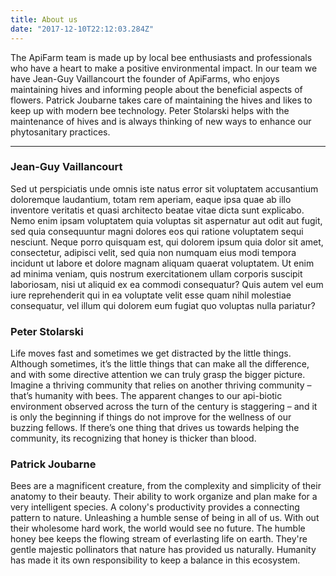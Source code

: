 ```yaml
---
title: About us
date: "2017-12-10T22:12:03.284Z"
---
```



The ApiFarm team is made up by local bee enthusiasts and professionals who have a heart to make a positive environmental impact.
In our team we have Jean-Guy Vaillancourt the founder of ApiFarms, who enjoys maintaining hives and informing people about the beneficial aspects of flowers. Patrick Joubarne takes care of maintaining the hives and likes to keep up with modern bee technology. Peter Stolarski helps with the maintenance of hives and is always thinking of new ways to enhance our phytosanitary practices.   



<hr>



### Jean-Guy Vaillancourt

Sed ut perspiciatis unde omnis iste natus error sit voluptatem accusantium doloremque laudantium, totam rem aperiam, eaque ipsa quae ab illo inventore veritatis et quasi architecto beatae vitae dicta sunt explicabo. Nemo enim ipsam voluptatem quia voluptas sit aspernatur aut odit aut fugit, sed quia consequuntur magni dolores eos qui ratione voluptatem sequi nesciunt. Neque porro quisquam est, qui dolorem ipsum quia dolor sit amet, consectetur, adipisci velit, sed quia non numquam eius modi tempora incidunt ut labore et dolore magnam aliquam quaerat voluptatem. Ut enim ad minima veniam, quis nostrum exercitationem ullam corporis suscipit laboriosam, nisi ut aliquid ex ea commodi consequatur? Quis autem vel eum iure reprehenderit qui in ea voluptate velit esse quam nihil molestiae consequatur, vel illum qui dolorem eum fugiat quo voluptas nulla pariatur?

### Peter Stolarski
  
Life moves fast and sometimes we get distracted by the little things. Although sometimes, it’s the little things that can make all the difference, and with some directive attention we can truly grasp the bigger picture. Imagine a thriving community that relies on another thriving community – that’s humanity with bees. The apparent changes to our api-biotic environment observed across the turn of the century is staggering – and it is only the beginning if things do not improve for the wellness of our buzzing fellows. If there’s one thing that drives us towards helping the community, its recognizing that honey is thicker than blood.

### Patrick Joubarne

Bees are a magnificent creature, from the complexity and simplicity of their anatomy to their beauty. Their ability to work organize and plan make for a very intelligent species. A colony's productivity provides a connecting pattern to nature. Unleashing a humble sense of being in all of us. With out their wholesome hard work, the world would see no future. The humble honey bee keeps the flowing stream of everlasting life on earth. They're gentle majestic pollinators that nature has provided us naturally. Humanity has made it its own responsibility to keep a balance in this ecosystem.


